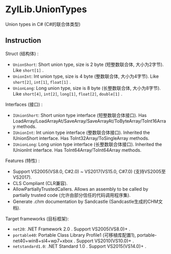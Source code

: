 # ZylLib.UnionTypes
Union types in C# (C#的联合体类型)

## Instruction

Struct (结构体) :

* `UnionShort`: Short union type, size is 2 byte (短整数联合体, 大小为2字节). Like `short[1]` .
* `UnionInt`: Int union type, size is 4 byte (整数联合体, 大小为4字节). Like `short[2]`, `int[1]`, `float[1]` .
* `UnionLong`: Long union type, size is 8 byte (长整数联合体, 大小为8字节). Like `short[4]`, `int[2]`, `long[1]`, `float[2]`, `double[1]` .

Interfaces (接口) :

* `IUnionShort`: Short union type interface (短整数联合体接口). Has LoadArray/LoadArrayAt/SaveArray/SaveArrayAt/ToByteArray/ToInt16Array methods.
* `IUnionInt`: Int union type interface (整数联合体接口). Inherited the IUnionShort interface. Has ToInt32Array/ToSingleArray methods.
* `IUnionLong`: Long union type interface (长整数联合体接口). Inherited the IUnionInt interface. Has ToInt64Array/ToInt64Array methods.

Features (特性) :

* Support VS2005(VS8.0, C#2.0) ~ VS2017(VS15.0, C#7.0) (支持VS2005至VS2017).
* CLS Compliant (CLR兼容).
* AllowPartiallyTrustedCallers. Allows an assembly to be called by partially trusted code (允许由部分信任的代码调用程序集).
* Generate .chm documentation by Sandcastle (Sandcastle生成的CHM文档).

Target frameworks (目标框架):

* `net20`: .NET Framework 2.0 . Support VS2005(VS8.0)+ .
* `portable40`: Portable Class Library Profile1 (可移植库配置1), portable-net40+win8+sl4+wp7+xbox . Support VS2010(VS10.0)+ .
* `netstandard1.0`: .NET Standard 1.0 . Support VS2015(VS14.0)+ .

